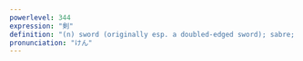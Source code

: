 ```yaml
---
powerlevel: 344
expression: "剣"
definition: "(n) sword (originally esp. a doubled-edged sword); sabre; saber; blade; bayonet; swordsmanship; stinger; ovipositor; dart"
pronunciation: "けん"
---
```

